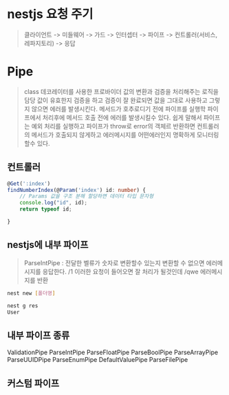 # nestjs 요청 주기
> 클라이언트 -> 미들웨어 -> 가드 -> 인터셉터 -> 파이프 -> 컨트롤러(서비스, 레파지토리) -> 응답

# Pipe
> class 데코레이터를 사용한 프로바이더
> 값의 변환과 검증을 처리해주는 로직을 담당
> 값이 유효한지 검증을 하고 검증이 잘 완료되면 값을 그대로 사용하고
> 그렇지 않으면 에러를 발생시킨다.
> 메서드가 호추로디기 전에 파이프를 실행학 파이프에서 처리후에 메서드 호출 전에 에러를 발생시킬수 있다.
> 쉽게 말해서 파이프는 예외 처리를 실행하고 파이프가 throw로 error의 객체르 반환하면 컨트롤러의 메서드가 호출되지 않게하고 에러메시지를 어떤에러인지 명확하게 모니터링 할수 있다.

## 컨트롤러
```ts
@Get(':index')
findNumberIndex(@Param('index') id: number) {
    // Params 값을 구조 분해 할당하면 데이터 타입 문자형
    console.log("id", id);
    return typeof id;

}
```

## nestjs에 내부 파이프 
> ParseIntPipe : 전달한 벨류가 숫자로 변환할수 있는지 변환할 수 없으면 에러메시지를 응답한다. /1 이러한 요청이 들어오면 잘 처리가 될것인데 /qwe 에러메시지를 반환

```sh
nest new [폴더명]

nest g res
User
```

## 내부 파이프 종류
ValidationPipe
ParseIntPipe
ParseFloatPipe
ParseBoolPipe
ParseArrayPipe
ParseUUIDPipe
ParseEnumPipe
DefaultValuePipe
ParseFilePipe

## 커스텀 파이프